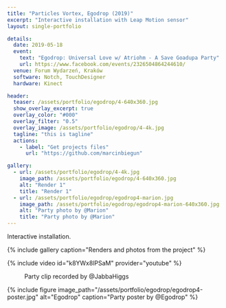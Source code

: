 ```yaml
---
title: "Particles Vortex, Egodrop (2019)"
excerpt: "Interactive installation with Leap Motion sensor"
layout: single-portfolio

details:
  date: 2019-05-18
  event:
    text: "Egodrop: Universal Love w/ Atriohm - A Save Goadupa Party"
    url: https://www.facebook.com/events/2326504864244610/
  venue: Forum Wydarzeń, Kraków
  software: Notch, TouchDesigner
  hardware: Kinect

header:
  teaser: /assets/portfolio/egodrop/4-640x360.jpg
  show_overlay_excerpt: true
  overlay_color: "#000"
  overlay_filter: "0.5"
  overlay_image: /assets/portfolio/egodrop/4-4k.jpg
  tagline: "this is tagline"
  actions:
    - label: "Get projects files"
      url: "https://github.com/marcinbiegun"

gallery:
  - url: /assets/portfolio/egodrop/4-4k.jpg
    image_path: /assets/portfolio/egodrop/4-640x360.jpg
    alt: "Render 1"
    title: "Render 1"
  - url: /assets/portfolio/egodrop/egodrop4-marion.jpg
    image_path: /assets/portfolio/egodrop/egodrop4-marion-640x360.jpg
    alt: "Party photo by @Marion"
    title: "Party photo by @Marion"
---
```


Interactive installation.

{% include gallery caption="Renders and photos from the project" %}

{% include video id="k8YWx8lPSaM" provider="youtube" %}
<figure>
  <figcaption>Party clip recorded by @JabbaHiggs</figcaption>
</figure>

{% include figure image_path="/assets/portfolio/egodrop/egodrop4-poster.jpg" alt="Egodrop" caption="Party poster by @Egodrop" %}
